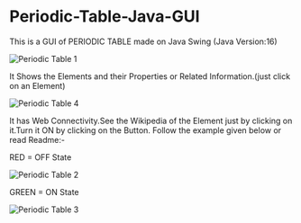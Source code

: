 # Periodic-Table-Java-GUI
This is a GUI of PERIODIC TABLE made on Java Swing (Java Version:16)

![Periodic Table 1](https://user-images.githubusercontent.com/80762775/139726785-5a99c995-51ae-4f61-ad20-0b48784e1570.jpg)


It Shows the Elements and their Properties or Related Information.(just click on an Element)

![Periodic Table 4](https://user-images.githubusercontent.com/80762775/139726868-f53afd7f-e4c2-42dd-be7e-a97db850904e.jpg)


It has Web Connectivity.See the Wikipedia of the Element just by clicking on it.Turn it ON by clicking on the Button.
Follow the example given below or read Readme:- 

RED = OFF State

![Periodic Table 2](https://user-images.githubusercontent.com/80762775/139726829-a4c6e0e3-0f11-49ca-8c59-3be03d79f71f.jpg)


GREEN = ON State

![Periodic Table 3](https://user-images.githubusercontent.com/80762775/139726849-ebfcaee7-c3c6-4f79-b8f3-9173e2d3b572.jpg)
